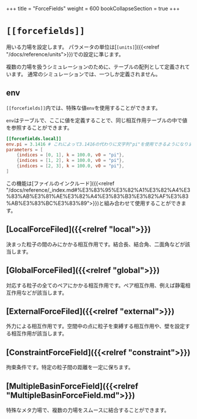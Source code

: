 +++
title = "ForceFields"
weight = 600
bookCollapseSection = true
+++

# `[[forcefields]]`

用いる力場を設定します。
パラメータの単位は[`[units]`]({{<relref "/docs/reference/units">}})での設定に準じます。

複数の力場を扱うシミュレーションのために、テーブルの配列として定義されています。
通常のシミュレーションでは、一つしか定義されません。

## env

`[[forcefields]]`内では、特殊な値`env`を使用することができます。

`env`はテーブルで、ここに値を定義することで、同じ相互作用テーブルの中で値を参照することができます。

```toml
[[forcefields.local]]
env.pi = 3.1416 # これによって3.1416の代わりに文字列"pi"を使用できるようになります。
parameters = [
    {indices = [0, 1], k = 100.0, v0 = "pi"},
    {indices = [1, 2], k = 100.0, v0 = "pi"},
    {indices = [2, 3], k = 100.0, v0 = "pi"},
]
```

この機能は[ファイルのインクルード]({{<relref "/docs/reference/_index.md#%E3%83%95%E3%82%A1%E3%82%A4%E3%83%AB%E3%81%AE%E3%82%A4%E3%83%B3%E3%82%AF%E3%83%AB%E3%83%BC%E3%83%89">}})と組み合わせて使用することができます。

## [LocalForceFiled]({{<relref "local">}})

決まった粒子の間のみにかかる相互作用です。結合長、結合角、二面角などが該当します。

## [GlobalForceFiled]({{<relref "global">}})

対応する粒子の全てのペアにかかる相互作用です。ペア相互作用、例えば静電相互作用などが該当します。

## [ExternalForceFiled]({{<relref "external">}})

外力による相互作用です。空間中の点に粒子を束縛する相互作用や、壁を設定する相互作用が該当します。

## [ConstraintForceField]({{<relref "constraint">}})

拘束条件です。特定の粒子間の距離を一定に保ちます。

## [MultipleBasinForceField]({{<relref "MultipleBasinForceField.md">}})

特殊なメタ力場で、複数の力場をスムースに結合することができます。
